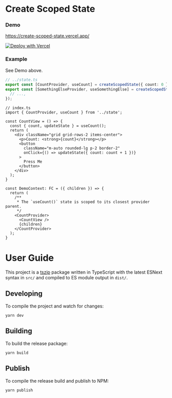 # Create Scoped State

### Demo

https://create-scoped-state.vercel.app/

[![Deploy with Vercel](https://vercel.com/button)](https://vercel.com/new/clone?repository-url=https%3A%2F%2Fgithub.com%2Fctjlewis%2Fcreate-scoped-state&demo-title=Stateful%20Context%20Demo&demo-description=A%20demo%20showing%20multiple%20scoped%20states.&demo-url=https%3A%2F%2Fcreate-scoped-state.vercel.app&demo-image=https%3A%2F%2Fi.imgur.com%2FHJPUBiW.png)

### Example

See Demo above.

```ts
// ../state.ts
export const [CountProvider, useCount] = createScopedState({ count: 0 });
export const [SomethingElseProvider, useSomethingElse] = createScopedState({
  // ...,
});
```

```tsx
// index.ts
import { CountProvider, useCount } from '../state';

const CountView = () => {
  const { count, updateState } = useCount();
  return (
    <div className="grid grid-rows-2 items-center">
      <p>Count: <strong>{count}</strong></p>
      <button
        className="m-auto rounded-lg p-2 border-2"
        onClick={() => updateState({ count: count + 1 })}
      >
        Press Me
      </button>
    </div>
  );
}

const DemoContext: FC = ({ children }) => {
  return (
    /**
     * The `useCount()` state is scoped to its closest provider parent.
     */
    <CountProvider>
      <CountView />
      {children}
    </CountProvider>
  );
}
```

# User Guide

This project is a [tszip](https://github.com/tszip/tszip) package written in
TypeScript with the latest ESNext syntax in `src/` and compiled to ES module
output in `dist/`.

## Developing
To compile the project and watch for changes:

```
yarn dev
```

## Building
To build the release package:

```
yarn build
```

## Publish
To compile the release build and publish to NPM:

```
yarn publish
```